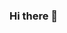 ### Hi there 👋

<!--
**Honey-10/Honey-10** is a ✨ _special_ ✨ repository because its `README.md` (this file) appears on your GitHub profile.

<h2>Hey! 👋</h2>
[![Visitor](https://visitor-badge.laobi.icu/badge?page_id=Honey-10.Honey-10)] [![GitHub followers](https://img.shields.io/github/followers/Honey-10.svg?style=social&label=Follow)]
